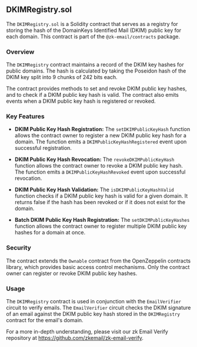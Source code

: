 ## DKIMRegistry.sol

The `DKIMRegistry.sol` is a Solidity contract that serves as a registry for storing the hash of the DomainKeys Identified Mail (DKIM) public key for each domain. This contract is part of the `@zk-email/contracts` package.

### Overview

The `DKIMRegistry` contract maintains a record of the DKIM key hashes for public domains. The hash is calculated by taking the Poseidon hash of the DKIM key split into 9 chunks of 242 bits each.

The contract provides methods to set and revoke DKIM public key hashes, and to check if a DKIM public key hash is valid. The contract also emits events when a DKIM public key hash is registered or revoked.

### Key Features

* **DKIM Public Key Hash Registration:** The `setDKIMPublicKeyHash` function allows the contract owner to register a new DKIM public key hash for a domain. The function emits a `DKIMPublicKeyHashRegistered` event upon successful registration.

* **DKIM Public Key Hash Revocation:** The `revokeDKIMPublicKeyHash` function allows the contract owner to revoke a DKIM public key hash. The function emits a `DKIMPublicKeyHashRevoked` event upon successful revocation.

* **DKIM Public Key Hash Validation:** The `isDKIMPublicKeyHashValid` function checks if a DKIM public key hash is valid for a given domain. It returns false if the hash has been revoked or if it does not exist for the domain.

* **Batch DKIM Public Key Hash Registration:** The `setDKIMPublicKeyHashes` function allows the contract owner to register multiple DKIM public key hashes for a domain at once.

### Security

The contract extends the `Ownable` contract from the OpenZeppelin contracts library, which provides basic access control mechanisms. Only the contract owner can register or revoke DKIM public key hashes.

### Usage

The `DKIMRegistry` contract is used in conjunction with the `EmailVerifier` circuit to verify emails. The `EmailVerifier` circuit checks the DKIM signature of an email against the DKIM public key hash stored in the `DKIMRegistry` contract for the email's domain.

For a more in-depth understanding, please visit our zk Email Verify repository at https://github.com/zkemail/zk-email-verify.

